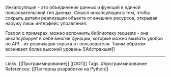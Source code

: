 Инкапсуляция - это объединение данных и функций в единой пользовательский тип данных. Смысл инкапсуляции в том, чтобы сокрыть детали реализации объекта от внешних ресурсов, открывая наружу лишь интерфейс управления. 

Говоря о примерах, можно вспомнить библиотеку requests - она инкапсулирует в себе многие функции, которые можно вызвать удобро по API - их реализация скрыта от пользователя. Таким образом возникает более высокий уровень [[Абстракция]]
___
Links: [[Программирование]] [[ООП]]
Tags: #программирование
References: [[Паттерны разработки на Python]]